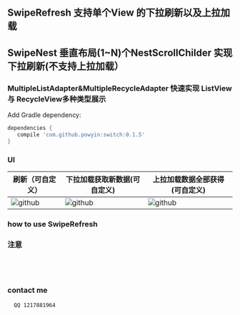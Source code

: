 


## SwipeRefresh 支持单个View 的下拉刷新以及上拉加载
## SwipeNest 垂直布局(1~N)个NestScrollChilder 实现下拉刷新(不支持上拉加载） 
### MultipleListAdapter<T>&MultipleRecycleAdapter<T>  快速实现 ListView 与 RecycleView多种类型展示 

Add Gradle dependency:
```gradle
dependencies {
   compile 'com.github.powyin:switch:0.1.5'
}
```

###  UI

|刷新（可自定义）|下拉加载获取新数据(可自定义)|上拉加载数据全部获得(可自定义)|
|---|---|----
|![github](https://github.com/powyin/slide/tree/master/app/src/main/res/raw/show_1.gif)|![github](https://github.com/powyin/slide/tree/master/app/src/main/res/raw/show_1.gif)|![github](https://github.com/powyin/slide/tree/master/app/src/main/res/raw/show_1.gif)|




### how to use  SwipeRefresh


    

  



### 注意
```
  
  
  
```

### contact me
```
  QQ 1217881964
```





